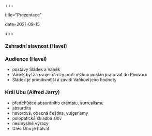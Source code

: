 +++

title="Prezentace"

date=2021-09-15

+++

### Zahradní slavnost (Havel)

### Audience (Havel)

- postavy Sládek a Vaněk
- Vaněk byl za svoje nározy proti režimu poslán pracovat do Pivovaru
- Sládek je primitivnější a závidí Vaňkovi jeho hodnoty



### Král Ubu (Alfred Jarry)

- předchůdce absurdního dramatu, surrealismu
- absurdita
- hovorová, obecná čeština, vulgarismy
- polopatická skladba slov
- nesmyslné výrazy
- Otec Ubu je hulvát